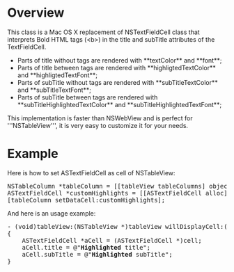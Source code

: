 Overview
=============
This class is a Mac OS X replacement of NSTextFieldCell class that interprets Bold HTML tags (&lt;b&gt;) in the title and subTitle attributes of the TextFieldCell.

<ul>
<li>Parts of title without tags are rendered with **textColor** and **font**;</li>
<li>Parts of title between <b></b> tags are rendered with **highligtedTextColor** and **highligtedTextFont**;</li>
<li>Parts of subTitle without tags are rendered with **subTitleTextColor** and **subTitleTextFont**;</li>
<li>Parts of subTitle between <b></b> tags are rendered with **subTitleHighlightedTextColor** and **subTitleHighlightedTextFont**;</li>
</ul>

This implementation is faster than NSWebView and is perfect for '''NSTableView''', it is very easy to customize it for your needs.

Example
=============

Here is how to set ASTextFieldCell as cell of NSTableView:
<pre>
NSTableColumn *tableColumn = [[tableView tableColumns] objectAtIndex:0];
ASTextFieldCell *customHighlights = [[ASTextFieldCell alloc] init];
[tableColumn setDataCell:customHighlights];
</pre>

And here is an usage example:
<pre>
- (void)tableView:(NSTableView *)tableView willDisplayCell:(id)cell forTableColumn:(NSTableColumn *)tableColumn row:(NSInteger)row
{
    ASTextFieldCell *aCell = (ASTextFieldCell *)cell;
    aCell.title = @"<b>Highlighted</b> title";
    aCell.subTitle = @"<b>Highlighted</b> subTitle";
}
</pre>
